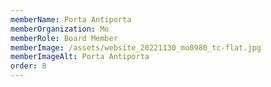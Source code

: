 ```yaml
---
memberName: Porta Antiporta
memberOrganization: Mo
memberRole: Board Member
memberImage: /assets/website_20221130_mo0980_tc-flat.jpg
memberImageAlt: Porta Antiporta
order: 8
---
```

